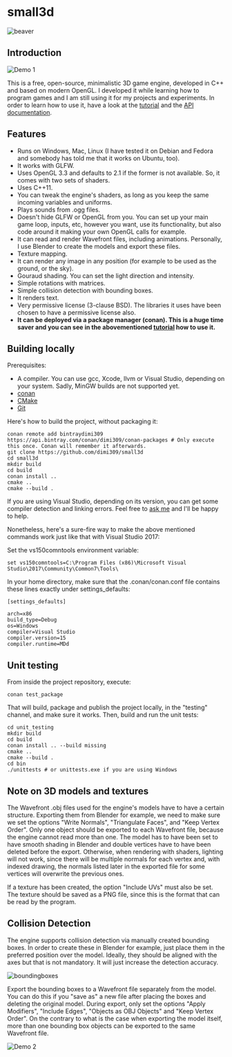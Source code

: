 small3d
=======

![beaver](https://cloud.githubusercontent.com/assets/875167/20235630/4f653bc4-a897-11e6-97cc-d6d009fe527c.png)

Introduction
------------

![Demo 1](https://cloud.githubusercontent.com/assets/875167/18656425/4781b3d0-7ef1-11e6-83de-e412d5840fec.gif)

This is a free, open-source, minimalistic 3D game engine, developed in C++ and based on modern OpenGL. I developed it while learning how to program games and I am still using it for my projects and experiments. In order to learn how to use it, have a look at the [tutorial](https://github.com/dimi309/small3d-tutorial) and the [API documentation](http://dimi309.github.io/small3d/).

Features
--------

- Runs on Windows, Mac, Linux (I have tested it on Debian and Fedora and somebody has told me that it works on Ubuntu, too).
- It works with GLFW.
- Uses OpenGL 3.3 and defaults to 2.1 if the former is not available. So, it comes with two sets of shaders.
- Uses C++11.
- You can tweak the engine's shaders, as long as you keep the same incoming variables and uniforms.
- Plays sounds from .ogg files.
- Doesn't hide GLFW or OpenGL from you. You can set up your main game loop, inputs, etc, however you want, use its functionality, but also code around it making your own OpenGL calls for example.
- It can read and render Wavefront files, including animations. Personally, I use Blender to create the models and export these files.
- Texture mapping.
- It can render any image in any position (for example to be used as the ground, or the sky).
- Gouraud shading. You can set the light direction and intensity.
- Simple rotations with matrices.
- Simple collision detection with bounding boxes.
- It renders text.
- Very permissive license (3-clause BSD). The libraries it uses have been chosen to have a permissive license also.
- **It can be deployed via a package manager (conan). This is a huge time saver and you can see in the abovementioned [tutorial](https://github.com/dimi309/small3d-tutorial) how to use it.**

Building locally
----------------

Prerequisites:

- A compiler. You can use gcc, Xcode, llvm or Visual Studio, depending on your system. Sadly, MinGW builds are not supported yet.
- [conan](https://github.com/conan-io/conan)
- [CMake](https://cmake.org/)
- [Git](https://git-scm.com/)

Here's how to build the project, without packaging it:

	conan remote add bintraydimi309 https://api.bintray.com/conan/dimi309/conan-packages # Only execute this once. Conan will remember it afterwards.
	git clone https://github.com/dimi309/small3d
	cd small3d
	mkdir build
	cd build
	conan install ..
	cmake ..
	cmake --build .
	
If you are using Visual Studio, depending on its version, you can get some compiler detection and linking errors. Feel free to [ask me](https://github.com/dimi309/volcanique/issues) and I'll be happy to help.

Nonetheless, here's a sure-fire way to make the above mentioned commands work just like that with Visual Studio 2017:

Set the vs150comntools environment variable:
	
	set vs150comntools=C:\Program Files (x86)\Microsoft Visual Studio\2017\Community\Common7\Tools\

In your home directory, make sure that the .conan/conan.conf file contains these lines exactly under settings_defaults:

	[settings_defaults]

	arch=x86
	build_type=Debug
	os=Windows
	compiler=Visual Studio
	compiler.version=15
	compiler.runtime=MDd
	
Unit testing
------------

From inside the project repository, execute:
	
	conan test_package
	
That will build, package and publish the project locally, in the "testing" channel, and make sure it works. Then, build and run the unit tests:

	cd unit_testing
	mkdir build
	cd build
	conan install .. --build missing
	cmake ..
	cmake --build .
	cd bin
	./unittests # or unittests.exe if you are using Windows

Note on 3D models and textures
------------------------------

The Wavefront .obj files used for the engine's models have to have a certain structure. Exporting them from Blender for example,  we need to make sure we set the options "Write Normals", "Triangulate Faces", and "Keep Vertex Order". Only one object should be exported to each Wavefront file, because the engine cannot read more than one. The model has to have been set to have smooth shading in Blender and double vertices have to have been deleted before the export. Otherwise, when rendering with shaders, lighting will not work, since there will be multiple normals for each vertex and, with indexed drawing, the normals listed later in the exported file for some vertices will overwrite the previous ones.

If a texture has been created, the option "Include UVs" must also be set. The texture should be saved as a PNG file, since this is the format that can be read by the program.

Collision Detection
-------------------

The engine supports collision detection via manually created bounding boxes. In order to create these in Blender for example, just place them in the preferred position over the model. Ideally, they should be aligned with the axes but that is not mandatory. It will just increase the detection accuracy.

![boundingboxes](https://cloud.githubusercontent.com/assets/875167/19620357/2e03f446-987c-11e6-8517-dfed5ebd885e.png)

Export the bounding boxes to a Wavefront file separately from the model. You can do this if you "save as" a new file after placing the boxes and deleting the original model. During export, only set the options "Apply Modifiers", "Include Edges", "Objects as OBJ Objects" and "Keep Vertex Order". On the contrary to what is the case when exporting the model itself, more than one bounding box objects can be exported to the same Wavefront file.

![Demo 2](https://cloud.githubusercontent.com/assets/875167/18656844/0dc828a0-7ef5-11e6-884b-706369d682f6.gif)
